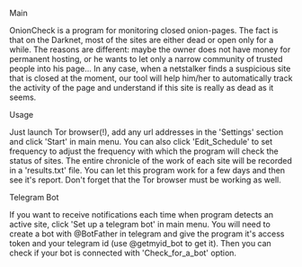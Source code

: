 Main

OnionCheck is a program for monitoring closed onion-pages. The fact is that on the Darknet, most of the sites 
are either dead or open only for a while. The reasons are different: maybe the owner does not have money for 
permanent hosting, or he wants to let only a narrow community of trusted people into his page... 
In any case, when a netstalker finds a suspicious site that is closed at the moment, our tool will help him/her
to automatically track the activity of the page and understand if this site is really as dead as it seems.

Usage

Just launch Tor browser(!), add any url addresses in the 'Settings' section and click 'Start' in main menu. 
You can also click 'Edit_Schedule' to set frequency to adjust the frequency with which the program will check the status of sites.
The entire chronicle of the work of each site will be recorded in a 'results.txt' file. You can let this program work for a few days
and then see it's report. Don't forget that the Tor browser must be working as well.

Telegram Bot

If you want to receive notifications each time when program detects an active site, 
click 'Set up a telegram bot' in main menu. You will need to create a bot with @BotFather 
in telegram and give the program it's access token and your telegram id (use @getmyid_bot to get it).
Then you can check if your bot is connected with 'Check_for_a_bot' option.
